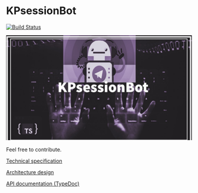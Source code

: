 # KPsessionBot
[![Build Status](https://travis-ci.org/Veetaha/kp-session-bot.svg?branch=master)](https://travis-ci.org/Veetaha/kp-session-bot)

<img src="assets/images/logo.JPEG">

Feel free to contribute.

[Technical specification](https://docs.google.com/document/d/111M-c0z-pJbA6Ff0J_k3KrQSLLfCSkoL7tqfIlSzva8/view)

[Architecture design](https://docs.google.com/document/d/1YVb8NOd-jz8N__mbREepm4Akqark6K0S2IFK0QeeSAE/view?usp=sharing)

[API documentation (TypeDoc)](https://veetaha.github.io/kp-session-bot)
